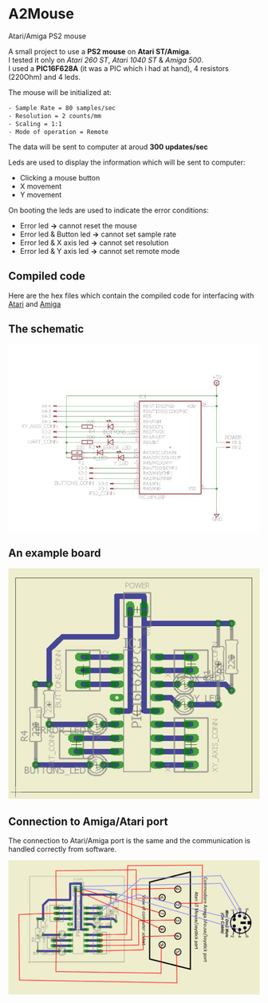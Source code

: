 # A2Mouse
Atari/Amiga PS2 mouse

A small project to use a **PS2 mouse** on **Atari ST/Amiga**.  
I tested it only on *Atari 260 ST*, *Atari 1040 ST* & *Amiga 500*.  
I used a **PIC16F628A** (it was a PIC which i had at hand), 4 resistors (220Ohm) and 4 leds.

The mouse will be initialized at:

```
- Sample Rate = 80 samples/sec
- Resolution = 2 counts/mm
- Scaling = 1:1
- Mode of operation = Remote
```

The data will be sent to computer at aroud **300 updates/sec**

Leds are used to display the information which will be sent to computer:

- Clicking a mouse button
- X movement
- Y movement

On booting the leds are used to indicate the error conditions:

- Error led **->** cannot reset the mouse
- Error led & Button led **->** cannot set sample rate
- Error led & X axis led **->** cannot set resolution
- Error led & Y axis led **->** cannot set remote mode

## Compiled code
Here are the hex files which contain the compiled code for interfacing with [Atari](binaries/A2Mouse.production-atari.hex) and [Amiga](binaries/A2Mouse.production-amiga.hex)

## The schematic
![Schematic](hardware/schematic.jpg)

## An example board
![Board](hardware/pcb.jpg)

## Connection to Amiga/Atari port
The connection to Atari/Amiga port is the same and the communication is handled correctly from software.  

![Connection](hardware/connection.png)

